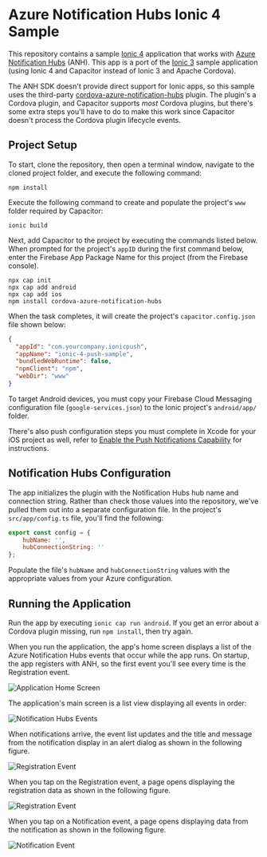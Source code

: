 # Azure Notification Hubs Ionic 4 Sample

This repository contains a sample [Ionic 4](https://ionicframework.com/) application that works with [Azure Notification Hubs](https://azure.microsoft.com/en-us/services/notification-hubs/) (ANH). This app is a port of the [Ionic 3](https://github.com/jwargo/azure-notification-hubs-ionic3-sample) sample application (using Ionic 4 and Capacitor instead of Ionic 3 and Apache Cordova).

The ANH SDK doesn't provide direct support for Ionic apps, so this sample uses the third-party [cordova-azure-notification-hubs](https://www.npmjs.com/package/cordova-azure-notification-hubs) plugin. The plugin's a Cordova plugin, and Capacitor supports *most* Cordova plugins, but there's some extra steps you'll have to do to make this work since Capacitor doesn't process the Cordova plugin lifecycle events.

## Project Setup

To start, clone the repository, then open a terminal window, navigate to the cloned project folder, and execute the following command:

```shell
npm install
```

Execute the following command to create and populate the project's `www` folder required by Capacitor:

```shell
ionic build
```

Next, add Capacitor to the project by executing the commands listed below. When prompted for the project's `appID` during the first command below, enter the Firebase App Package Name for this project (from the Firebase console).

```shell
npx cap init
npx cap add android
npx cap add ios
npm install cordova-azure-notification-hubs
```

When the task completes, it will create the project's `capacitor.config.json` file shown below:

```json
{
  "appId": "com.yourcompany.ionicpush",
  "appName": "ionic-4-push-sample",
  "bundledWebRuntime": false,
  "npmClient": "npm",
  "webDir": "www"
}
```

To target Android devices, you must copy your Firebase Cloud Messaging configuration file (`google-services.json`) to the Ionic project's `android/app/` folder.

There's also push configuration steps you must complete in Xcode for your iOS project as well, refer to [Enable the Push Notifications Capability](https://developer.apple.com/documentation/usernotifications/registering_your_app_with_apns) for instructions.

## Notification Hubs Configuration

The app initializes the plugin with the Notification Hubs hub name and connection string. Rather than check those values into the repository, we've pulled them out into a separate configuration file. In the project's `src/app/config.ts` file, you'll find the following:

```javascript
export const config = {
    hubName: '',
    hubConnectionString: ''
};
```

Populate the file's `hubName` and `hubConnectionString` values with the appropriate values from your Azure configuration.

## Running the Application

Run the app by executing `ionic cap run android`. If you get an error about a Cordova plugin missing, run `npm install`, then try again.

When you run the application, the app's home screen displays a list of the Azure Notification Hubs events that occur while the app runs. On startup, the app registers with ANH, so the first event you'll see every time is the Registration event.

![Application Home Screen](screenshots/figure-01.png)

The application's main screen is a list view displaying all events in order:

![Notification Hubs Events](screenshots/figure-02.png)

When notifications arrive, the event list updates and the title and message from the notification display in an alert dialog as shown in the following figure.

![Registration Event](screenshots/figure-03.png)

When you tap on the Registration event, a page opens displaying the registration data as shown in the following figure.

![Registration Event](screenshots/figure-04.png)

When you tap on a Notification event, a page opens displaying data from the notification as shown in the following figure.

![Notification Event](screenshots/figure-05.png)
